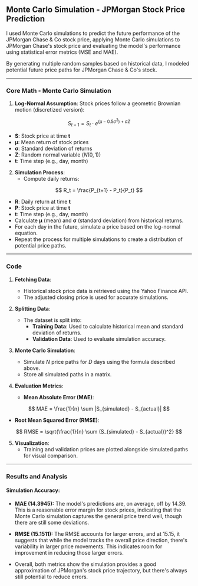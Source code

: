 ## Monte Carlo Simulation - JPMorgan Stock Price Prediction

I used Monte Carlo simulations to predict the future performance of the JPMorgan Chase & Co stock price, applying Monte Carlo simulations to JPMorgan Chase's stock price and evaluating the model's performance using statistical error metrics (MSE and MAE).

By generating multiple random samples based on historical data, I modeled potential future price paths for JPMorgan Chase & Co's stock.

---

### **Core Math - Monte Carlo Simulation**

1. **Log-Normal Assumption**: Stock prices follow a geometric Brownian motion (discretized version):

$$
S_{t+1} = S_t \cdot e^{(\mu - 0.5 \sigma^2) + \sigma Z}
$$

- **S**: Stock price at time **t**
- **μ**: Mean return of stock prices
- **σ**: Standard deviation of returns
- **Z**: Random normal variable ($N(0, 1)$)
- **t**: Time step (e.g., day, month)

2. **Simulation Process**:
   - Compute daily returns: 

$$
R_t = \frac{P_{t+1} - P_t}{P_t}
$$

- **R**: Daily return at time **t**
- **P**: Stock price at time **t**
- **t**: Time step (e.g., day, month)
- Calculate **μ** (mean) and **σ** (standard deviation) from historical returns.
- For each day in the future, simulate a price based on the log-normal equation.
- Repeat the process for multiple simulations to create a distribution of potential price paths.

---

### **Code**

1. **Fetching Data**:
   - Historical stock price data is retrieved using the Yahoo Finance API.
   - The adjusted closing price is used for accurate simulations.

2. **Splitting Data**:
   - The dataset is split into:
     - **Training Data**: Used to calculate historical mean and standard deviation of returns.
     - **Validation Data**: Used to evaluate simulation accuracy.

3. **Monte Carlo Simulation**:
   - Simulate $N$ price paths for $D$ days using the formula described above.
   - Store all simulated paths in a matrix.

4. **Evaluation Metrics**:
   - **Mean Absolute Error (MAE)**:

$$
MAE = \frac{1}{n} \sum |S_{simulated} - S_{actual}|
$$

   - **Root Mean Squared Error (RMSE)**:

$$
RMSE = \sqrt{\frac{1}{n} \sum (S_{simulated} - S_{actual})^2}
$$

5. **Visualization**:
   - Training and validation prices are plotted alongside simulated paths for visual comparison.

---

### **Results and Analysis**

#### **Simulation Accuracy**:
- **MAE (14.3945):** The model's predictions are, on average, off by 14.39. This is a reasonable error margin for stock prices, indicating that the Monte Carlo simulation captures the general price trend well, though there are still some deviations.

- **RMSE (15.1511):** The RMSE accounts for larger errors, and at 15.15, it suggests that while the model tracks the overall price direction, there's variability in larger price movements. This indicates room for improvement in reducing those larger errors.

- Overall, both metrics show the simulation provides a good approximation of JPMorgan's stock price trajectory, but there's always still potential to reduce errors.
